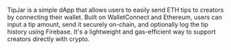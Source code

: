 TipJar is a simple dApp that allows users to easily send ETH tips to creators by connecting their wallet. Built on WalletConnect and Ethereum, users can input a tip amount, send it securely on-chain, and optionally log the tip history using Firebase. It's a lightweight and gas-efficient way to support creators directly with crypto.

